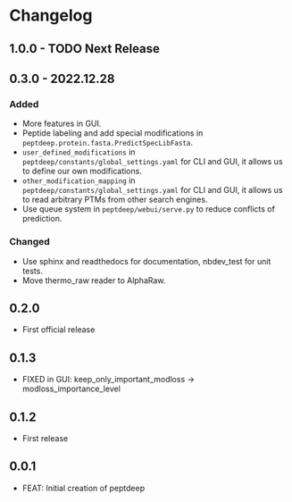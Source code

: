 # Changelog

## 1.0.0 - TODO Next Release

## 0.3.0 - 2022.12.28

### Added

- More features in GUI.
- Peptide labeling and add special modifications in `peptdeep.protein.fasta.PredictSpecLibFasta`.
- `user_defined_modifications` in `peptdeep/constants/global_settings.yaml` for CLI and GUI, it allows us to define our own modifications.
- `other_modification_mapping` in `peptdeep/constants/global_settings.yaml` for CLI and GUI, it allows us to read arbitrary PTMs from other search engines.
- Use queue system in `peptdeep/webui/serve.py` to reduce conflicts of prediction.


### Changed

- Use sphinx and readthedocs for documentation, nbdev_test for unit tests.
- Move thermo_raw reader to AlphaRaw.

## 0.2.0

* First official release

## 0.1.3

* FIXED in GUI: keep_only_important_modloss -> modloss_importance_level

## 0.1.2

* First release

## 0.0.1

* FEAT: Initial creation of peptdeep
